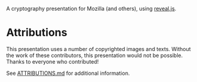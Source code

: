 A cryptography presentation for Mozilla (and others), using [reveal.js](http://lab.hakim.se/reveal-js/).

# Attributions

This presentation uses a number of copyrighted images and texts. Without the work of these contributors, this presentation would not be possible. Thanks to everyone who contributed!

See [ATTRIBUTIONS.md](ATTRIBUTIONS.md) for additional information.